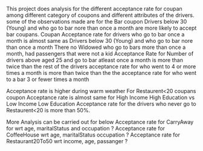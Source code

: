 This project does analysis for the different acceptance rate for coupan among different category of coupons and different attributes of the drivers.
some of the observations made are
for the Bar coupon
Drivers below 30 (Young) and who go to bar nore than once a month are more likely to accept bar coupans.
Coupan Acceptance rate for drivers who go to bar once a month is almost same as Drivers below 30 (Young) and who go to bar nore than once a month
There no Widowed who go to bars more than once a month, had passengers that were not a kid
Acceptance Rate for Number of drivers above aged 25 and go to bar atleast once a month is more than twice than the rest of the drivers
acceptance rate for who went to 4 or more times a month is more than twice than the the acceptance rate for who went to a bar 3 or fewer times a month

Acceptance rate is higher during warm weather
For Restaurent<20 coupans coupon
Acceptance rate is almost same for High Income High Education vs Low Income Low Education
Acceptance rate for the drivers who never go to Restaurent<20 is more than 50%.

More Analysis can be carried out for below
Acceptance rate for CarryAway for wrt age, maritalStatus and occupation ?
Acceptance rate for CoffeeHouse wrt age, maritalStatus occupation ?
Acceptance rate for Restaurant20To50 wrt income, age, passanger ?

